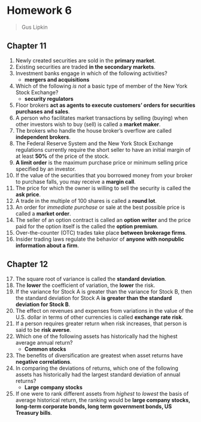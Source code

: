 # Homework 6

> Gus Lipkin

## Chapter 11

1. Newly created securities are sold in the **primary market**.
2. Existing securities are traded **in the secondary markets**.
3. Investment banks engage in which of the following activities?
   - **mergers and acquisitions**
4. Which of the following *is not* a basic type of member of the New York Stock Exchange?
   - **security regulators**
5. Floor brokers **act as agents to execute customers’ orders for securities purchases and sales**.
6. A person who facilitates market transactions by selling (buying) when other investors 
   wish to buy (sell) is called a **market maker**.
7. The brokers who handle the house broker’s overflow are called **independent brokers**.
8. The Federal Reserve System and the New York Stock Exchange regulations currently 
   require the short seller to have an initial margin of at least **50%** of the price of the 
   stock.
9. **A limit order** is the maximum purchase price or minimum selling price specified by an investor.
10. If the value of the securities that you borrowed money from your broker to purchase 
    falls, you may receive a **margin call**.
11. The price for which the owner is willing to sell the security is called the **ask price**.
12. A trade in the multiple of 100 shares is called a **round lot**.
13. An order for *immediate purchase* or sale at the best possible price is called a **market order**.
14. The seller of an option contract is called an **option writer** and the price paid for the option itself is the called the **option premium**.
15. Over-the-counter (OTC) trades take place **between brokerage firms**.
16. Insider trading laws regulate the behavior of **anyone with nonpublic information about a firm**.

## Chapter 12

17. The square root of variance is called the **standard deviation**.
18. The **lower** the coefficient of variation, the **lower** the risk.
19. If the variance for Stock A is greater than the variance for Stock B, then the standard deviation for Stock A **is greater than the standard deviation for Stock B**.
20. The effect on revenues and expenses from variations in the value of the U.S. dollar in 
    terms of other currencies is called **exchange rate risk**.
21. If a person requires greater return when risk increases, that person is said to be **risk averse**.
22. Which one of the following assets has historically had the highest average annual return?
    - **Common stocks**
23. The benefits of diversification are greatest when asset returns have **negative correlations**.
24. In comparing the deviations of returns, which one of the following assets has historically had the largest standard deviation of annual returns?
    - **Large company stocks**
25. If one were to rank different assets from *highest* to *lowest* the basis of average historical return, the ranking would be **large company stocks, long-term corporate bonds, long term government bonds, US Treasury bills**.